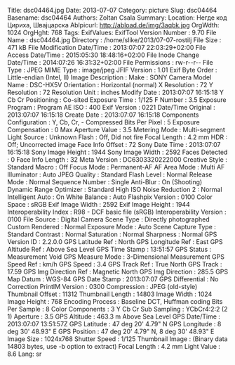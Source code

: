 Title: dsc04464.jpg
Date: 2013-07-07
Category: picture
Slug: dsc04464
Basename: dsc04464
Authors: Zoltan Csala
Summary:
Location: Негде код Цириха, Швајцарска
Ablpicurl: http://abload.de/img/3aqbk.jpg
OrgWdth: 1024
OrgHght: 768
Tags:
ExifValues: ExifTool Version Number : 9.70
            File Name : dsc04464.jpg
            Directory : /home/slike/2013/07-07-rostilj
            File Size : 471 kB
            File Modification Date/Time : 2013:07:07 22:03:29+02:00
            File Access Date/Time : 2015:05:30 18:48:16+02:00
            File Inode Change Date/Time : 2014:07:26 16:31:32+02:00
            File Permissions : rw-r--r--
            File Type : JPEG
            MIME Type : image/jpeg
            JFIF Version : 1.01
            Exif Byte Order : Little-endian (Intel, II)
            Image Description :
            Make : SONY
            Camera Model Name : DSC-HX5V
            Orientation : Horizontal (normal)
            X Resolution : 72
            Y Resolution : 72
            Resolution Unit : inches
            Modify Date : 2013:07:07 16:15:18
            Y Cb Cr Positioning : Co-sited
            Exposure Time : 1/125
            F Number : 3.5
            Exposure Program : Program AE
            ISO : 400
            Exif Version : 0221
            Date/Time Original : 2013:07:07 16:15:18
            Create Date : 2013:07:07 16:15:18
            Components Configuration : Y, Cb, Cr, -
            Compressed Bits Per Pixel : 5
            Exposure Compensation : 0
            Max Aperture Value : 3.5
            Metering Mode : Multi-segment
            Light Source : Unknown
            Flash : Off, Did not fire
            Focal Length : 4.2 mm
            HDR : Off; Uncorrected image
            Face Info Offset : 72
            Sony Date Time : 2013:07:07 16:15:18
            Sony Image Height : 1944
            Sony Image Width : 2592
            Faces Detected : 0
            Face Info Length : 32
            Meta Version : DC6303320222000
            Creative Style : Standard
            Macro : Off
            Focus Mode : Permanent-AF
            AF Area Mode : Multi
            AF Illuminator : Auto
            JPEG Quality : Standard
            Flash Level : Normal
            Release Mode : Normal
            Sequence Number : Single
            Anti-Blur : On (Shooting)
            Dynamic Range Optimizer : Standard
            High ISO Noise Reduction 2 : Normal
            Intelligent Auto : On
            White Balance : Auto
            Flashpix Version : 0100
            Color Space : sRGB
            Exif Image Width : 2592
            Exif Image Height : 1944
            Interoperability Index : R98 - DCF basic file (sRGB)
            Interoperability Version : 0100
            File Source : Digital Camera
            Scene Type : Directly photographed
            Custom Rendered : Normal
            Exposure Mode : Auto
            Scene Capture Type : Standard
            Contrast : Normal
            Saturation : Normal
            Sharpness : Normal
            GPS Version ID : 2.2.0.0
            GPS Latitude Ref : North
            GPS Longitude Ref : East
            GPS Altitude Ref : Above Sea Level
            GPS Time Stamp : 13:51:57
            GPS Status : Measurement Void
            GPS Measure Mode : 3-Dimensional Measurement
            GPS Speed Ref : km/h
            GPS Speed : 3.4
            GPS Track Ref : True North
            GPS Track : 17.59
            GPS Img Direction Ref : Magnetic North
            GPS Img Direction : 285.5
            GPS Map Datum : WGS-84
            GPS Date Stamp : 2013:07:07
            GPS Differential : No Correction
            PrintIM Version : 0300
            Compression : JPEG (old-style)
            Thumbnail Offset : 11312
            Thumbnail Length : 14803
            Image Width : 1024
            Image Height : 768
            Encoding Process : Baseline DCT, Huffman coding
            Bits Per Sample : 8
            Color Components : 3
            Y Cb Cr Sub Sampling : YCbCr4:2:2 (2 1)
            Aperture : 3.5
            GPS Altitude : 463.3 m Above Sea Level
            GPS Date/Time : 2013:07:07 13:51:57Z
            GPS Latitude : 47 deg 20' 4.79" N
            GPS Longitude : 8 deg 30' 48.93" E
            GPS Position : 47 deg 20' 4.79" N, 8 deg 30' 48.93" E
            Image Size : 1024x768
            Shutter Speed : 1/125
            Thumbnail Image : (Binary data 14803 bytes, use -b option to extract)
            Focal Length : 4.2 mm
            Light Value : 8.6
Lang: sr

